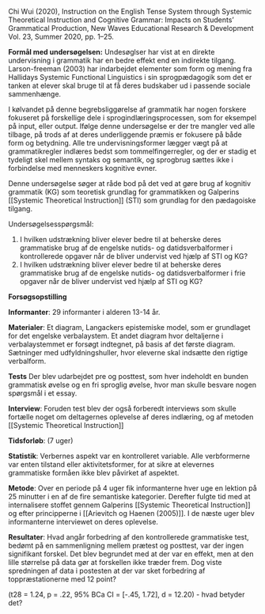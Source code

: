 Chi Wui (2020), Instruction on the English Tense System through Systemic Theoretical Instruction and Cognitive Grammar: Impacts on Students’ Grammatical Production, New Waves Educational Research & Development
Vol. 23, Summer 2020, pp. 1–25.

**Formål med undersøgelsen:** Undesøglser har vist at en direkte undervisning i grammatik har en bedre effekt end en indirekte tilgang. Larson-freeman (2003) har indarbejdet elementer som form og mening fra Hallidays Systemic Functional Linguistics i sin sprogpædagogik som det er tanken at elever skal bruge til at få deres budskaber ud i passende sociale sammenhænge.

I kølvandet på denne begrebsliggørelse af grammatik har nogen forskere fokuseret på forskellige  dele i sprogindlæringsprocessen, som for eksempel på input, eller output. Ifølge denne undersøgelse er der tre mangler ved alle tilbage, på trods af at deres underliggende præmis er fokusere på både form og betydning. Alle tre undervisningsformer lægger vægt på at grammatikregler indlæres bedst som tommelfingerregler, og der er stadig et tydeligt skel mellem  syntaks og semantik, og sprogbrug sættes ikke i forbindelse med menneskers kognitive evner. 

Denne undersøgelse søger at råde bod på det ved at gøre brug af kognitiv grammatik (KG) som teoretisk grundlag for grammatikken og Galperins [[Systemic Theoretical Instruction]] (STI) som grundlag for den pædagoiske tilgang.

Undersøgelsesspørgsmål: 
1. I hvilken udstrækning bliver elever bedre til at beherske deres grammatiske brug af de engelske nutids- og datidsverbalformer i kontrollerede opgaver når de bliver undervist ved hjælp af STI og KG?
2.  I hvilken udstrækning bliver elever bedre til at beherske deres grammatiske brug af de engelske nutids- og datidsverbalformer i frie opgaver når de bliver undervist ved hjælp af STI og KG?

**Forsøgsopstilling** 

**Informanter**: 29 informanter i alderen 13-14 år.

**Materialer**: Et diagram, Langackers epistemiske model, som er grundlaget for det engelske verbalaystem. Et andet diagram hvor deltaljerne i verbalaystemmet er forsøgt indtegnet, på basis af det første diagram. Sætninger med udfyldningshuller, hvor eleverne skal indsætte den rigtige verbalform.

**Tests**
Der blev udarbejdet pre og posttest, som hver indeholdt en bunden grammatisk øvelse og en fri sproglig øvelse, hvor man skulle besvare nogen spørgsmål i et essay. 

**Interview**: Foruden test blev der også forberedt interviews som skulle fortælle noget om deltagernes oplevelse af deres indlæring, og af metoden [[Systemic Theoretical Instruction]] 

**Tidsforløb**: (7 uger)

**Statistik**: Verbernes aspekt var en kontrolleret variable. Alle verbformerne var enten tilstand eller aktivitetsformer, for at sikre at elevernes grammatiske formåen ikke blev påvirket af aspektet.

**Metode**: Over en periode på 4 uger fik informanterne hver uge en lektion på 25 minutter i en af de fire semantiske kategorier. Derefter fulgte tid med at internalisere stoffet gennem Galperins [[Systemic Theoretical Instruction]] og efter principperne i [[Arievitch og Haenen (2005)]]. I de næste uger blev informanterne interviewet on deres oplevelse.

**Resultater**:
Hvad angår forbedring af den kontrollerede grammatiske test, bedømt på en sammenligning mellem prætest og posttest, var der ingen signifikant forskel. Det blev begrundet med at der var en effekt, men at den lille størrelse på data gør at forskellen ikke træder frem. Dog viste spredningen af data i postesten at der var sket forbedring af toppræstationerne med 12 point? 



 (t28  =  1.24,  p  =  .22,  95%  BCa  CI  =  [-.45,  1.72],  d  = 12.20)  - hvad betyder det?





